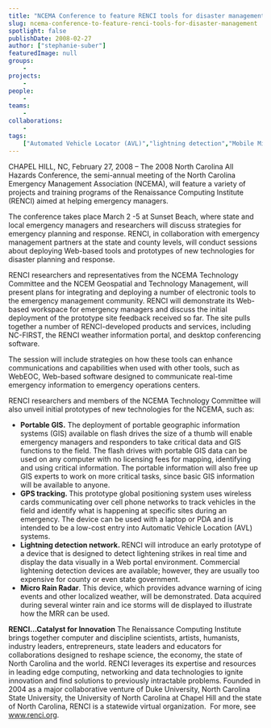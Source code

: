 ```yaml
---
title: "NCEMA Conference to feature RENCI tools for disaster management"
slug: ncema-conference-to-feature-renci-tools-for-disaster-management
spotlight: false
publishDate: 2008-02-27
author: ["stephanie-suber"]
featuredImage: null
groups:
    - 
projects:
    - 
people:
    - 
teams: 
    - 
collaborations:
    - 
tags:
    ["Automated Vehicle Locator (AVL)","lightning detection","Mobile Micro Rain Radar (MMRR)","NC-FIRST","NCEM Geospatial and Technology Management","NCEMA Technology Committee","North Carolina Emergency Managers Association (NCEMA)","Portable GIS"]
---
```

CHAPEL HILL, NC, February 27, 2008 – The 2008 North Carolina All Hazards Conference, the semi-annual meeting of the North Carolina Emergency Management Association (NCEMA), will feature a variety of projects and training programs of the Renaissance Computing Institute (RENCI) aimed at helping emergency managers.<!--more-->

The conference takes place March 2 -5 at Sunset Beach, where state and local emergency managers and researchers will discuss strategies for emergency planning and response. RENCI, in collaboration with emergency management partners at the state and county levels, will conduct sessions about deploying Web-based tools and prototypes of new technologies for disaster planning and response.

RENCI researchers and representatives from the NCEMA Technology Committee and the NCEM Geospatial and Technology Management, will present plans for integrating and deploying a number of electronic tools to the emergency management community. RENCI will demonstrate its Web-based workspace for emergency managers and discuss the initial deployment of the prototype site feedback received so far. The site pulls together a number of RENCI-developed products and services, including NC-FIRST, the RENCI weather information portal, and desktop conferencing software.

The session will include strategies on how these tools can enhance communications and capabilities when used with other tools, such as WebEOC, Web-based software designed to communicate real-time emergency information to emergency operations centers.

RENCI researchers and members of the NCEMA Technology Committee will also unveil initial prototypes of new technologies for the NCEMA, such as:
<div class="news_image"><em></em></div>
<ul type="disc">
	<li><strong>Portable GIS.</strong> The deployment of portable geographic information systems (GIS) available on flash drives the size of a thumb will enable emergency managers and responders to take critical data and GIS functions to the field. The flash drives with portable GIS data can be used on any computer with no licensing fees for mapping, identifying and using critical information. The portable information will also free up GIS experts to work on more critical tasks, since basic GIS information will be available to anyone.</li>
	<li><strong>GPS tracking. </strong>This prototype global positioning system uses wireless cards communicating over cell phone networks to track vehicles in the field and identify what is happening at specific sites during an emergency. The device can be used with a laptop or PDA and is intended to be a low-cost entry into Automatic Vehicle Location (AVL) systems.</li>
	<li><strong>Lightning detection network. </strong>RENCI will introduce an early prototype of a device that is designed to detect lightening strikes in real time and display the data visually in a Web portal environment. Commercial lightening detection devices are available; however, they are usually too expensive for county or even state government.</li>
	<li><strong>Micro Rain Radar</strong>. This device, which provides advance warning of icing events and other localized weather, will be demonstrated. Data acquired during several winter rain and ice storms will de displayed to illustrate how the MRR can be used.</li>
</ul>
<strong>RENCI…Catalyst for  Innovation</strong>
The Renaissance Computing Institute brings together computer and discipline scientists, artists, humanists, industry leaders, entrepreneurs, state leaders and educators for collaborations designed to reshape science, the economy, the state of North Carolina and the world. RENCI leverages its expertise and resources in leading edge computing, networking and data technologies to ignite innovation and find solutions to previously intractable problems. Founded in 2004 as a major collaborative venture of Duke University, North Carolina State University, the University of North Carolina at Chapel Hill and the state of North Carolina, RENCI is a statewide virtual organization.  For more, see <a href="https://www.renci.org/">www.renci.org</a>.
